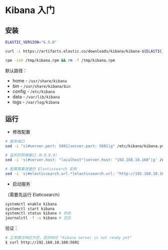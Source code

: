 # Kibana 入门

## 安装

```bash
ELASTIC_VERSION="6.5.0"

curl -L https://artifacts.elastic.co/downloads/kibana/kibana-${ELASTIC_VERSION}-x86_64.rpm -o /tmp/kibana.rpm

rpm -ivh /tmp/kibana.rpm && rm -f /tmp/kibana.rpm
```

默认路径：

* home - `/usr/share/kibana`
* bin - `/usr/share/kibana/bin`
* config - `/etc/kibana`
* data - `/var/lib/kibana`
* logs - `/var/log/kibana`

## 运行

* 修改配置

```bash
# 服务端口
sed -i "s|#server.port: 5601|server.port: 5601|g" /etc/kibana/kibana.yml

# 监听的网络接口（0.0.0.0）
sed -i 's|#server.host: "localhost"|server.host: "192.168.10.160"|g' /etc/kibana/kibana.yml

# 配置需要连接的 Elasticsearch 实例
sed -i 's|#elasticsearch.url.*|elasticsearch.url: "http://192.168.10.160:9200"|g' /etc/kibana/kibana.yml
```

* 启动服务

（需要先运行 Elaticsearch）

```bash
systemctl enable kibana
systemctl start kibana
systemctl status kibana # 状态
journalctl -f -u kibana # 日志
```

验证：

```bash
# 正常情况响应为空，否则响应 "Kibana server is not ready yet"
$ curl http://192.168.10.160:5601
```